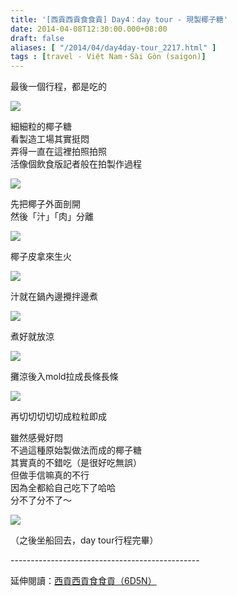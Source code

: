 ```yaml
---
title: '[西貢西貢食食貢] Day4：day tour - 現製椰子糖'
date: 2014-04-08T12:30:00.000+08:00
draft: false
aliases: [ "/2014/04/day4day-tour_2217.html" ]
tags : [travel - Việt Nam・Sài Gòn (saigon)]
---
```


最後一個行程，都是吃的  

![](/images/saigon4f.jpg)

細細粒的椰子糖  
看製造工場其實挺悶  
弄得一直在這裡拍照拍照  
活像個飲食版記者般在拍製作過程  

![](/images/saigon4f1.jpg)

先把椰子外面剖開  
然後「汁」「肉」分離  

![](/images/saigon4f2.jpg)

椰子皮拿來生火  

![](/images/saigon4f3.jpg)

汁就在鍋內邊攪拌邊煮  

![](/images/saigon4f4.jpg)

煮好就放涼  

![](/images/saigon4f5.jpg)

攤涼後入mold拉成長條長條  

![](/images/saigon4f6.jpg)

再切切切切切成粒粒即成  
  
雖然感覺好悶  
不過這種原始製做法而成的椰子糖  
其實真的不錯吃（是很好吃無誤）  
但做手信嘛真的不行  
因為全都給自己吃下了哈哈  
分不了分不了～  
  

![](/images/saigon4f7.jpg)

（之後坐船回去，day tour行程完畢）  
  
\-----------------------------------------------  
  
延伸閱讀：[西貢西貢食食貢（6D5N）](https://hidie.net/saigon6d5n/)
